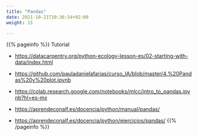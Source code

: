 ```yaml
---
title: "Pandas"
date: 2021-10-21T10:36:54+02:00
weight: 15

---
```


{{% pageinfo %}}
Tutorial
* https://datacarpentry.org/python-ecology-lesson-es/02-starting-with-data/index.html
* https://github.com/pauladanielafarias/curso_IA/blob/master/4.%20Pandas%20y%20plot.ipynb
* https://colab.research.google.com/notebooks/mlcc/intro_to_pandas.ipynb?hl=es-mx

* https://aprendeconalf.es/docencia/python/manual/pandas/
* https://aprendeconalf.es/docencia/python/ejercicios/pandas/
{{% /pageinfo %}}


